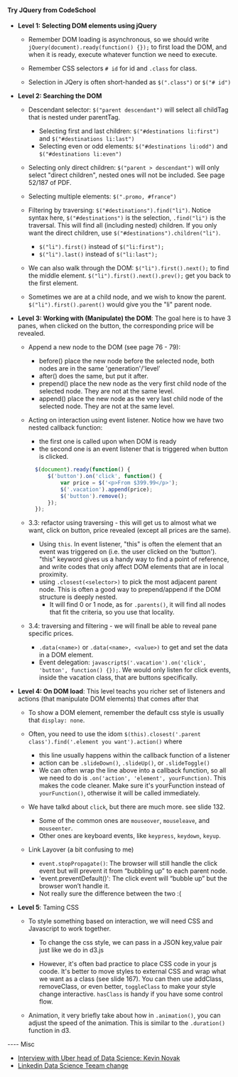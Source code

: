 #### Try JQuery from CodeSchool

* **Level 1: Selecting DOM elements using jQuery**
	
	* Remember DOM loading is asynchronous, so we should write `jQuery(document).ready(function() {});` to first load the DOM, and when it is ready, execute whatever function we need to execute.

	* Remember CSS selectors `# id` for id and `.class` for class.

	* Selection in JQery is often short-handed as `$(".class")` or `$("# id")`


* **Level 2: Searching the DOM**

	* Descendant selector: `$("parent descendant")` will select all childTag that is nested under parentTag.

		* Selecting first and last children: `$("#destinations li:first")` and `$("#destinations li:last")`
		* Selecting even or odd elements: `$("#destinations li:odd")` and `$("#destinations li:even")`

	* Selecting only direct children: `$("parent > descendant")` will only select "direct children", nested ones will not be included. See page 52/187 of PDF.

	* Selecting multiple elements: `$(".promo, #france")`

	* Filtering by traversing: `$("#destinations").find("li")`. Notice syntax here, `$("#destinations")` is the selection, `.find("li")` is the traversal. This will find all (including nested) children. If you only want the direct children, use `$("#destinations").children("li")`.
		
		* `$("li").first()` instead of `$("li:first");` 
		* `$("li").last()` instead of `$("li:last");` 

	* We can also walk through the DOM: `$("li").first().next();` to find the middle element. `$("li").first().next().prev();` get you back to the first element.

	* Sometimes we are at a child node, and we wish to know the parent. `$("li").first().parent()` would give you the "li" parent node.


* **Level 3: Working with (Manipulate) the DOM**: The goal here is to have 3 panes, when clicked on the button, the corresponding price will be revealed.

	* Append a new node to the DOM (see page 76 - 79):
		* before(<element>) place the new node before the selected node, both nodes are in the same 'generation'/'level'
		* after(<element>) does the same, but put it after.
		* prepend(<element>) place the new node as the very first child node of the selected node. They are not at the same level.
		* append(<element>) place the new node as the very last child node of the selected node. They are not at the same level.

	* Acting on interaction using event listener. Notice how we have two nested callback function:
		* the first one is called upon when DOM is ready
		* the second one is an event listener that is triggered when button is clicked.
	  ```javascript
		$(document).ready(function() {
   			$('button').on('click', function() {
     			var price = $('<p>From $399.99</p>');
     			$('.vacation').append(price);
     			$('button').remove();
			}); 
		});
	  ```

	* 3.3: refactor using traversing - this will get us to almost what we want, click on button, price revealed (except all prices are the same).
		* Using `this`. In event listener, "this" is often the element that an event was triggered on (i.e. the user clicked on the 'button'). "this" keyword gives us a handy way to find a point of reference, and write codes that only affect DOM elements that are in local proximity.
		* using `.closest(<selector>)` to pick the most adjacent parent node. This is often a good way to prepend/append if the DOM structure is deeply nested. 
			* It will find 0 or 1 node, as for `.parents()`, it will find all nodes that fit the criteria, so you use that locality.

	* 3.4: traversing and filtering - we will finall be able to reveal pane specific prices.
		* `.data(<name>)` or `.data(<name>, <value>)` to get and set the data in a DOM element.
		* Event delegation: `javascript$('.vacation').on('click', 'button', function() {});`. We would only listen for click events, inside the vacation class, that are buttons specifically.


* **Level 4: On DOM load**: This level teachs you richer set of listeners and actions (that manipulate DOM elements) that comes after that

	* To show a DOM element, remember the default css style is usually that `display: none`.
	
	* Often, you need to use the idom `$(this).closest('.parent class').find('.element you want').action()` where
		* this line usually happens within the callback function of a listener
		* action can be `.slideDown()`, `.slideUp()`, or `.slideToggle()`
		* We can often wrap the line above into a callback function, so all we need to do is `.on('action', 'element', yourFunction)`. This makes the code cleaner. Make sure it's yourFunction instead of `yourFunction()`, otherwise it will be called immediately.

	* We have talkd about `click`, but there are much more. see slide 132. 
		* Some of the common ones are `mouseover`, `mouseleave`, and `mouseenter`.
		* Other ones are keyboard events, like `keypress`, `keydown`, `keyup`.

	* Link Layover (a bit confusing to me)
		* `event.stopPropagate()`: The browser will still handle the click event but will prevent it from “bubbling up” to each parent node.
		* 'event.preventDefault()': The click event will “bubble up” but the browser won’t handle it. 
		* Not really sure the difference between the two :(


* **Level 5**: Taming CSS

	* To style something based on interaction, we will need CSS and Javascript to work together.
		
		* To change the css style, we can pass in a JSON key,value pair just like we do in d3.js
		
		* However, it's often bad practice to place CSS code in your js coode. It's better to move styles to external CSS and wrap what we want as a class (see slide 167). You can then use addClass, removeClass, or even better, `toggleClass` to make your style change interactive. `hasClass` is handy if you have some control flow.

	* Animation, it very briefly take about how in `.animation()`, you can adjust the speed of the animation. This is similar to the `.duration()` function in d3.


---- Misc
* [Interview with Uber head of Data Science: Kevin Novak](https://chartio.com/blog/2013/10/kevin-novak-interview)
* [Linkedin Data Science Teeam change](http://venturebeat.com/2014/10/31/linkedin-data-science-team/)














